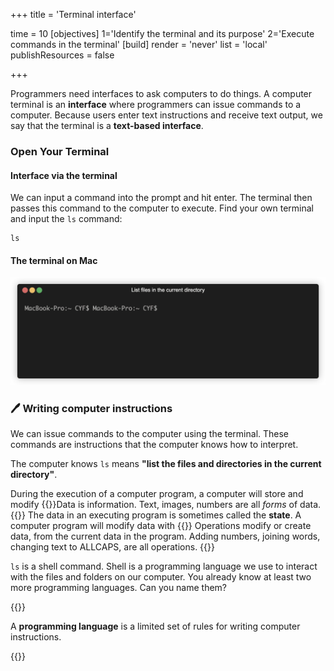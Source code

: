 +++
title = 'Terminal interface'

time = 10
[objectives]
1='Identify the terminal and its purpose'
2='Execute commands in the terminal'
[build]
  render = 'never'
  list = 'local'
  publishResources = false

+++

Programmers need interfaces to ask computers to do things. A computer terminal is an **interface** where programmers can issue commands to a computer. Because users enter text instructions and receive text output, we say that the terminal is a **text-based interface**.

### Open Your Terminal

#### Interface via the terminal

We can input a command into the prompt and hit enter. The terminal then passes this command to the computer to execute. Find your own terminal and input the `ls` command:

```
ls
```

#### The terminal on Mac

![terminal](terminal.gif "The terminal is a window on the computer, prompting users for instructions. ")

### 🖊️ Writing computer instructions

We can issue commands to the computer using the terminal. These commands are instructions that the computer knows how to interpret.

The computer knows `ls` means **"list the files and directories in the current directory"**.

During the execution of a computer program, a computer will store and modify {{<tooltip title="data">}}Data is information. Text, images, numbers are all _forms_ of data.{{</tooltip>}} The data in an executing program is sometimes called the **state**. A computer program will modify data with {{<tooltip title="operations">}} Operations modify or create data, from the current data in the program. Adding numbers, joining words, changing text to ALLCAPS, are all operations.
{{</tooltip>}}

`ls` is a shell command. Shell is a programming language we use to interact with the files and folders on our computer. You already know at least two more programming languages. Can you name them?

{{<note title="Definition: programming language" type="definition">}}

A **programming language** is a limited set of rules for writing computer instructions.

{{</note>}}
